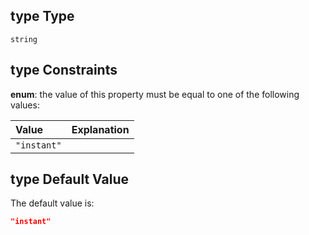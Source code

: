 ## type Type

`string`

## type Constraints

**enum**: the value of this property must be equal to one of the following values:

| Value       | Explanation |
| :---------- | ----------- |
| `"instant"` |             |

## type Default Value

The default value is:

```json
"instant"
```
